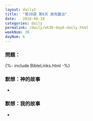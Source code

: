 ```yaml
---
layout: daily2
title:  "第30週 第6天 赦免醫治"
date:   2018-08-18
categories: daily
permalink: /daily/wk30-day6-daily.html
weekNum: 30
dayNum: 6
---
```

### 問題：

{%- include BibleLinks.html -%}

### 默想：神的故事 
+ 

### 默想：我的故事
+ 
